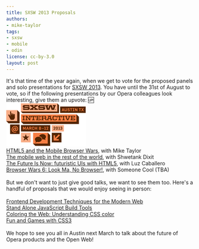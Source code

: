 ```yaml
---
title: SXSW 2013 Proposals
authors:
- mike-taylor
tags:
- sxsw
- mobile
- odin
license: cc-by-3.0
layout: post
---
```

It&#39;s that time of the year again, when we get to vote for the proposed panels and solo presentations for <a href="http://sxsw.com/interactive/about/about-sxsw-interactive" target="_blank">SXSW 2013</a>. You have until the 31st of August to vote, so if the following presentations by our Opera colleagues look interesting, give them an upvote: :up: <br/><span class='imgright'><img alt='' src='/blog/sxsw-2013-proposals/logo-interactive.png' /></span> <br/><a href="http://panelpicker.sxsw.com/vote/3841" target="_blank">HTML5 and the Mobile Browser Wars</a>, with Mike Taylor<br/><a href="http://panelpicker.sxsw.com/vote/5407" target="_blank">The mobile web in the rest of the world</a>, with Shwetank Dixit<br/><a href="http://panelpicker.sxsw.com/vote/4614" target="_blank">The Future Is Now: futuristic UIs with HTML5</a>, with Luz Caballero<br/><a href="http://panelpicker.sxsw.com/vote/4805" target="_blank">Browser Wars 6: Look Ma, No Browser!</a>, with Someone Cool (TBA)<br/><br/>But we don&#39;t want to just give good talks, we want to see them too. Here&#39;s a handful of proposals that we would enjoy seeing in person:<br/><br/><a href="http://panelpicker.sxsw.com/vote/6495" target="_blank">Frontend Development Techniques for the Modern Web</a><br/><a href="http://panelpicker.sxsw.com/vote/4377" target="_blank">Stand Alone JavaScript Build Tools</a><br/><a href="http://panelpicker.sxsw.com/vote/6351" target="_blank">Coloring the Web: Understanding CSS color</a><br/><a href="http://panelpicker.sxsw.com/vote/5834" target="_blank">Fun and Games with CSS3</a><br/><br/>We hope to see you all in Austin next March to talk about the future of Opera products and the Open Web!
